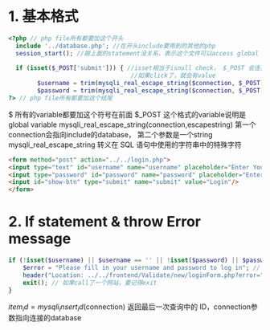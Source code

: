 # 1. 基本格式 
```php
<?php // php file所有都要加这个开头
  include '../database.php'; //在开头include要用到的其他的php
  session_start(); //跟上面的statement没关系，表示这个文件可以access global variables
  
  if (isset($_POST['submit'])) { //isset相当于isnull check， $_POST 会连接到下面的html里的form然后get name=submit，
                                  //如果click了，就会有value
        $username = trim(mysqli_real_escape_string($connection, $_POST['username'])); // trim函数移除字符串两侧的空白字符或其他预定义字符
        $password = trim(mysqli_real_escape_string($connection, $_POST['password'])); 
?> // php file所有都要加这个结尾
```
$ 所有的variable都要加这个符号在前面
$_POST 这个格式的variable说明是global variable
mysqli_real_escape_string(connection,escapestring) 第一个connection会指向include的database， 第二个参数是一个string  
mysqli_real_escape_string 转义在 SQL 语句中使用的字符串中的特殊字符

```html
<form method="post" action="../../login.php">
<input type="text" id="username" name="username" placeholder="Enter Your Username"/>
<input type="password" id="password" name="password" placeholder="Enter Your Password"/>
<input id="show-btn" type="submit" name="submit" value="Login"/>
</form>
```

# 2. If statement & throw Error message
```php
if (!isset($username) || $username == '' || !isset($password) || $password == '') {
    $error = "Please fill in your username and password to log in"; // 这个是一个string variable
    header("Location: ../../frontend/Validate/new/loginForm.php?error=" . urlencode($error)); // 显示error message
    exit(); // 如果call了一个网站，要记得exit
}
```
$item_id = mysqli_insert_id($connection) 返回最后一次查询中的 ID，connection参数指向连接的database
